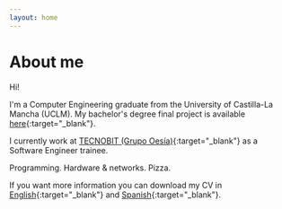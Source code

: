 ```yaml
---
layout: home
---
```

# About me

Hi!

I'm a Computer Engineering graduate from the University of Castilla-La Mancha (UCLM). My bachelor's degree final project is available [here](http://hdl.handle.net/10578/12273){:target="_blank"}.

I currently work at [TECNOBIT (Grupo Oesía)](http://grupooesia.com/ingenieria-tecnobit/){:target="_blank"} as a Software Engineer trainee.

Programming. Hardware & networks. Pizza.

If you want more information you can download my CV in [English](https://javiersevball.github.io/download/CV_JavierSevilla_ENG.pdf){:target="_blank"} and [Spanish](https://javiersevball.github.io/download/CV_JavierSevilla.pdf){:target="_blank"}.


